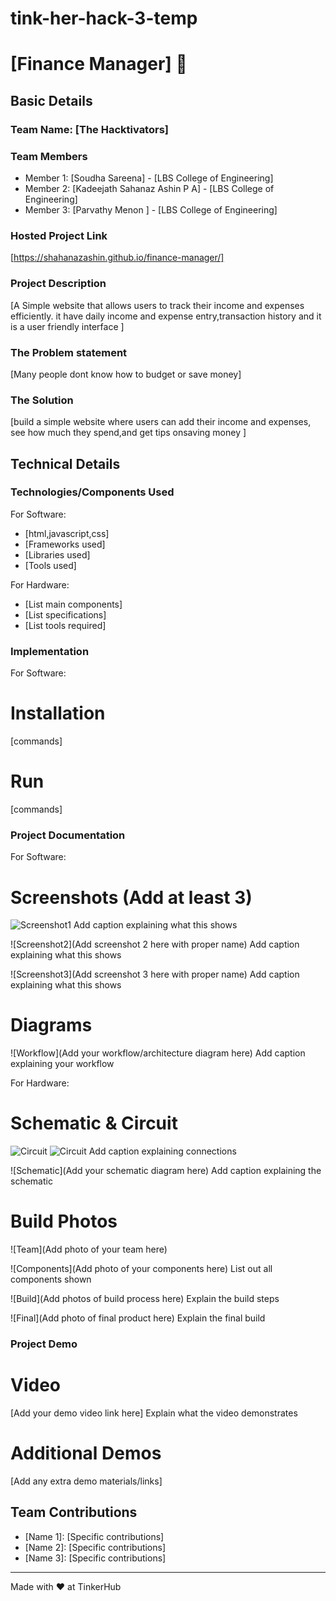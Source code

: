 # tink-her-hack-3-temp
# [Finance Manager] 🎯


## Basic Details
### Team Name: [The Hacktivators]


### Team Members
- Member 1: [Soudha Sareena] - [LBS College of Engineering]
- Member 2: [Kadeejath Sahanaz Ashin P A] - [LBS College of Engineering]
- Member 3: [Parvathy Menon ] - [LBS College of Engineering]

### Hosted Project Link
[https://shahanazashin.github.io/finance-manager/]

### Project Description
[A Simple website that allows users to track their income and expenses efficiently. it have daily income and expense entry,transaction history and it is a user friendly interface ]

### The Problem statement
[Many people dont know how to budget or save money]

### The Solution
[build a simple website where users can add their income and expenses, see how much they spend,and get tips onsaving money ]

## Technical Details
### Technologies/Components Used
For Software:
- [html,javascript,css]
- [Frameworks used]
- [Libraries used]
- [Tools used]

For Hardware:
- [List main components]
- [List specifications]
- [List tools required]

### Implementation
For Software:
# Installation
[commands]

# Run
[commands]

### Project Documentation
For Software:

# Screenshots (Add at least 3)
![Screenshot1]()
Add caption explaining what this shows

![Screenshot2](Add screenshot 2 here with proper name)
Add caption explaining what this shows

![Screenshot3](Add screenshot 3 here with proper name)
Add caption explaining what this shows

# Diagrams
![Workflow](Add your workflow/architecture diagram here)
Add caption explaining your workflow

For Hardware:

# Schematic & Circuit
![Circuit]()
![Circuit]()
Add caption explaining connections

![Schematic](Add your schematic diagram here)
Add caption explaining the schematic

# Build Photos
![Team](Add photo of your team here)


![Components](Add photo of your components here)
List out all components shown

![Build](Add photos of build process here)
Explain the build steps

![Final](Add photo of final product here)
Explain the final build

### Project Demo
# Video
[Add your demo video link here]
Explain what the video demonstrates

# Additional Demos
[Add any extra demo materials/links]

## Team Contributions
- [Name 1]: [Specific contributions]
- [Name 2]: [Specific contributions]
- [Name 3]: [Specific contributions]

---
Made with ❤️ at TinkerHub
